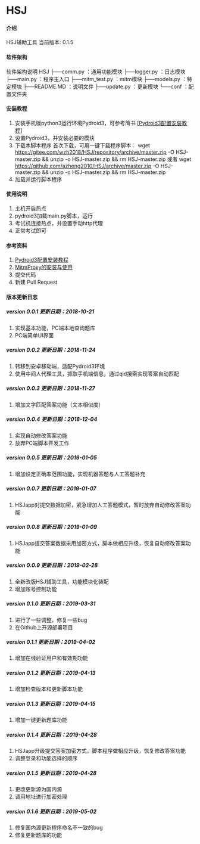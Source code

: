 # HSJ

#### 介绍
HSJ辅助工具
当前版本: 0.1.5

#### 软件架构
软件架构说明
HSJ
  ├──comm.py        ：通用功能模块
  ├──logger.py      ：日志模块
  ├──main.py        ：程序主入口
  ├──mitm_test.py   ：mitm模块
  ├──models.py      ：特定模块
  ├──README.MD      ：说明文件
  ├──update.py      ：更新模块
  └──conf           ：配置文件夹
  
#### 安装教程

1. 安装手机版python3运行环境Pydroid3，可参考简书  [[Pydroid3配置安装教程](https://www.jianshu.com/p/5d9abd6f1405)]
2. 设置Pydroid3，并安装必要的模块
3. 下载本脚本程序
    首次下载，可用一键下载程序脚本：
    wget https://gitee.com/wzh2018/HSJ/repository/archive/master.zip -O HSJ-master.zip && unzip -o HSJ-master.zip && rm HSJ-master.zip
    或者
    wget https://github.com/azheng2010/HSJ/archive/master.zip -O HSJ-master.zip && unzip -o HSJ-master.zip && rm HSJ-master.zip
4. 加载并运行脚本程序

#### 使用说明

1. 主机开启热点
2. pydroid3加载main.py脚本，运行
3. 考试机连接热点，并设置手动http代理
4. 正常考试即可

#### 参考资料

1. [Pydroid3配置安装教程](https://www.jianshu.com/p/5d9abd6f1405)
2. [MitmProxy的安装与使用](https://www.jianshu.com/p/7b0ea91c081c)
3. 提交代码
4. 新建 Pull Request

#### 版本更新日志

##### version 0.0.1 更新日期：2018-10-21
1. 实现基本功能，PC端本地查询题库
2. PC端简单UI界面

##### version 0.0.2 更新日期：2018-11-24
1. 转移到安卓移动端，适配Pydroid3环境
2. 使用中间人代理工具，抓取手机端信息，通过qid搜索实现答案自动匹配

##### version 0.0.3 更新日期：2018-11-27
1. 增加文字匹配答案功能（文本相似度）

##### version 0.0.4 更新日期：2018-12-04
1. 实现自动修改答案功能
2. 放弃PC端脚本开发工作

##### version 0.0.5 更新日期：2019-01-05
1. 增加设定正确率范围功能，实现机器答题与人工答题补充

##### version 0.0.7 更新日期：2019-01-07
1. HSJapp对提交数据加密，紧急增加人工答题模式，暂时放弃自动修改答案功能

##### version 0.0.8 更新日期：2019-01-09
1. HSJapp提交答案数据采用加密方式，脚本做相应升级，恢复自动修改答案功能

##### version 0.0.9 更新日期：2019-02-28
1. 全新改版HSJ辅助工具，功能模块化装配
2. 增加账号控制功能

##### version 0.1.0 更新日期：2019-03-31
1. 进行了一些调整，修复一些bug
2. 在Github上开源部署项目

##### version 0.1.1 更新日期：2019-04-02
1. 增加在线验证用户和有效期功能

##### version 0.1.2 更新日期：2019-04-13
1. 增加检查版本和更新脚本功能

##### version 0.1.3 更新日期：2019-04-15
1. 增加一键更新题库功能

##### version 0.1.4 更新日期：2019-04-28
1. HSJapp升级提交答案加密方式，脚本程序做相应升级，恢复修改答案功能
2. 调整登录和功能选择的顺序

##### version 0.1.5 更新日期：2019-04-28
1. 更改更新源为国内源
2. 调用地址进行加密处理

##### version 0.1.6 更新日期：2019-05-02
1. 修复国内源更新程序命名不一致的bug
2. 修复更新题库的功能